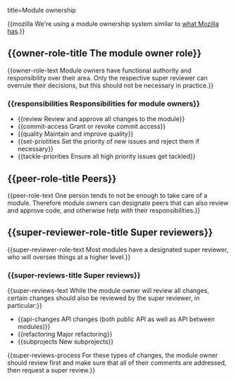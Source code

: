 title=Module ownership


{{mozilla We're using a module ownership system similar to <a href="http://www.mozilla.org/hacking/module-ownership.html">what Mozilla has</a>.}}

## {{owner-role-title The module owner role}}

{{owner-role-text Module owners have functional authority and responsibility over their area. Only the respective super reviewer can overrule their decisions, but this should not be necessary in practice.}}

### {{responsibilities Responsibilities for module owners}}

* {{review Review and approve all changes to the module}}
* {{commit-access Grant or revoke commit access}}
* {{quality Maintain and improve quality}}
* {{set-priotities Set the priority of new issues and reject them if necessary}}
* {{tackle-priorities Ensure all high priority issues get tackled}}

## {{peer-role-title Peers}}

{{peer-role-text One person tends to not be enough to take care of a module. Therefore module owners can designate peers that can also review and approve code, and otherwise help with their responsibilities.}}

## {{super-reviewer-role-title Super reviewers}}

{{super-reviewer-role-text Most modules have a designated super reviewer, who will oversee things at a higher level.}}

### {{super-reviews-title Super reviews}}

{{super-reviews-text While the module owner will review all changes, certain changes should also be reviewed by the super reviewer, in particular:}}

* {{api-changes API changes (both public API as well as API between modules)}}
* {{refactoring Major refactoring}}
* {{subprojects New subprojects}}

{{super-reviews-process For these types of changes, the module owner should review first and make sure that all of their comments are addressed, then request a super review.}}
